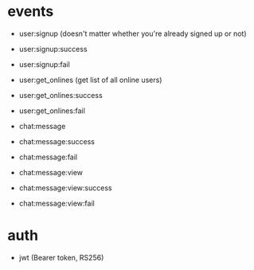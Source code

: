 # events 
- user:signup (doesn't matter whether you're already signed up or not)
- user:signup:success
- user:signup:fail

- user:get_onlines  (get list of all online users)
- user:get_onlines:success
- user:get_onlines:fail

- chat:message
- chat:message:success
- chat:message:fail

- chat:message:view
- chat:message:view:success
- chat:message:view:fail

# auth
- jwt (Bearer token, RS256)